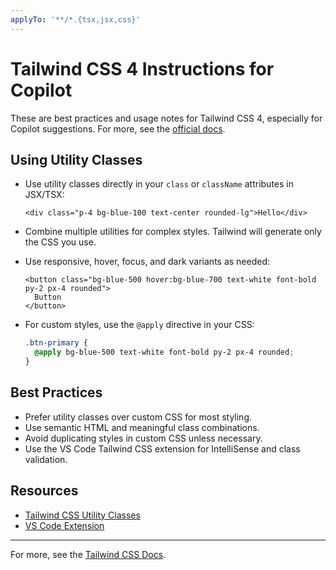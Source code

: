 ```yaml
---
applyTo: '**/*.{tsx,jsx,css}'
---
```


# Tailwind CSS 4 Instructions for Copilot

These are best practices and usage notes for Tailwind CSS 4, especially for Copilot suggestions. For more, see the [official docs](https://tailwindcss.com/docs/styling-with-utility-classes).

## Using Utility Classes

- Use utility classes directly in your `class` or `className` attributes in JSX/TSX:
  ```tsx
  <div class="p-4 bg-blue-100 text-center rounded-lg">Hello</div>
  ```

- Combine multiple utilities for complex styles. Tailwind will generate only the CSS you use.

- Use responsive, hover, focus, and dark variants as needed:
  ```tsx
  <button class="bg-blue-500 hover:bg-blue-700 text-white font-bold py-2 px-4 rounded">
    Button
  </button>
  ```

- For custom styles, use the `@apply` directive in your CSS:
  ```css
  .btn-primary {
    @apply bg-blue-500 text-white font-bold py-2 px-4 rounded;
  }
  ```

## Best Practices

- Prefer utility classes over custom CSS for most styling.
- Use semantic HTML and meaningful class combinations.
- Avoid duplicating styles in custom CSS unless necessary.
- Use the VS Code Tailwind CSS extension for IntelliSense and class validation.

## Resources

- [Tailwind CSS Utility Classes](https://tailwindcss.com/docs/styling-with-utility-classes)
- [VS Code Extension](https://marketplace.visualstudio.com/items?itemName=bradlc.vscode-tailwindcss)

---
For more, see the [Tailwind CSS Docs](https://tailwindcss.com/docs/styling-with-utility-classes).


